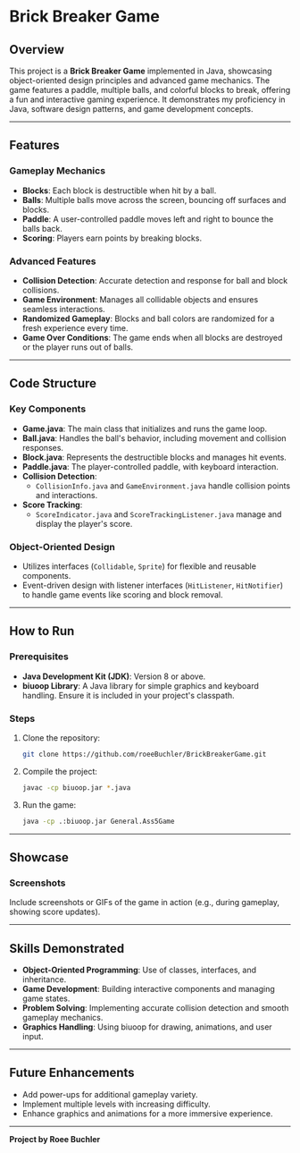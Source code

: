 # Brick Breaker Game

## Overview
This project is a **Brick Breaker Game** implemented in Java, showcasing object-oriented design principles and advanced game mechanics. The game features a paddle, multiple balls, and colorful blocks to break, offering a fun and interactive gaming experience. It demonstrates my proficiency in Java, software design patterns, and game development concepts.

---

## Features

### Gameplay Mechanics
- **Blocks**: Each block is destructible when hit by a ball.
- **Balls**: Multiple balls move across the screen, bouncing off surfaces and blocks.
- **Paddle**: A user-controlled paddle moves left and right to bounce the balls back.
- **Scoring**: Players earn points by breaking blocks.

### Advanced Features
- **Collision Detection**: Accurate detection and response for ball and block collisions.
- **Game Environment**: Manages all collidable objects and ensures seamless interactions.
- **Randomized Gameplay**: Blocks and ball colors are randomized for a fresh experience every time.
- **Game Over Conditions**: The game ends when all blocks are destroyed or the player runs out of balls.

---

## Code Structure

### Key Components
- **Game.java**: The main class that initializes and runs the game loop.
- **Ball.java**: Handles the ball's behavior, including movement and collision responses.
- **Block.java**: Represents the destructible blocks and manages hit events.
- **Paddle.java**: The player-controlled paddle, with keyboard interaction.
- **Collision Detection**:
  - `CollisionInfo.java` and `GameEnvironment.java` handle collision points and interactions.
- **Score Tracking**:
  - `ScoreIndicator.java` and `ScoreTrackingListener.java` manage and display the player's score.

### Object-Oriented Design
- Utilizes interfaces (`Collidable`, `Sprite`) for flexible and reusable components.
- Event-driven design with listener interfaces (`HitListener`, `HitNotifier`) to handle game events like scoring and block removal.

---

## How to Run

### Prerequisites
- **Java Development Kit (JDK)**: Version 8 or above.
- **biuoop Library**: A Java library for simple graphics and keyboard handling. Ensure it is included in your project's classpath.

### Steps
1. Clone the repository:
   ```bash
   git clone https://github.com/roeeBuchler/BrickBreakerGame.git
   ```
2. Compile the project:
   ```bash
   javac -cp biuoop.jar *.java
   ```
3. Run the game:
   ```bash
   java -cp .:biuoop.jar General.Ass5Game
   ```

---

## Showcase

### Screenshots
Include screenshots or GIFs of the game in action (e.g., during gameplay, showing score updates).

---

## Skills Demonstrated
- **Object-Oriented Programming**: Use of classes, interfaces, and inheritance.
- **Game Development**: Building interactive components and managing game states.
- **Problem Solving**: Implementing accurate collision detection and smooth gameplay mechanics.
- **Graphics Handling**: Using biuoop for drawing, animations, and user input.

---

## Future Enhancements
- Add power-ups for additional gameplay variety.
- Implement multiple levels with increasing difficulty.
- Enhance graphics and animations for a more immersive experience.

---

**Project by Roee Buchler**
